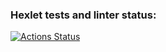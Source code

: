 ### Hexlet tests and linter status:
[![Actions Status](https://github.com/cheernomore/java-project-61/actions/workflows/hexlet-check.yml/badge.svg)](https://github.com/cheernomore/java-project-61/actions)